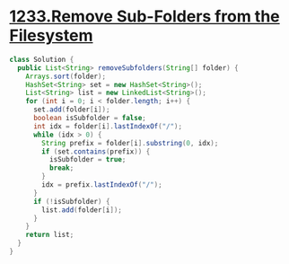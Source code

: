 # [1233.Remove Sub-Folders from the Filesystem](https://leetcode.com/problems/remove-sub-folders-from-the-filesystem/)

```java
class Solution {
  public List<String> removeSubfolders(String[] folder) {
    Arrays.sort(folder);
    HashSet<String> set = new HashSet<String>();
    List<String> list = new LinkedList<String>();
    for (int i = 0; i < folder.length; i++) {
      set.add(folder[i]);
      boolean isSubfolder = false;
      int idx = folder[i].lastIndexOf("/");
      while (idx > 0) {
        String prefix = folder[i].substring(0, idx);
        if (set.contains(prefix)) {
          isSubfolder = true;
          break;
        }
        idx = prefix.lastIndexOf("/");
      }
      if (!isSubfolder) {
        list.add(folder[i]);
      }
    }
    return list;
  }
}
```
